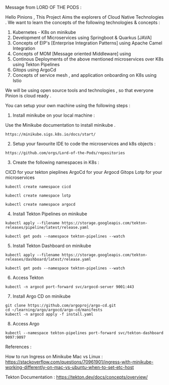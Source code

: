 Message from LORD OF THE PODS :

Hello Pinions , 
This Project Aims the explorers of Cloud Native Technologies . 
We want to learn the concepts of the following technologies & concepts :

1. Kubernetes - K8s on minikube 
2. Development of Microservices using Springboot & Quarkus [JAVA]
3. Concepts of EIP's [Enterprise Integration Patterns] using Apache Camel Integration
4. Concepts of MOM [Message oriented Middleware] using 
5. Continous Deployments of the above mentioned microservices over K8s using Tekton Pipelines
6. Gitops using ArgoCd
7. Concepts of service mesh , and application onboarding on K8s using Istio 

We will be using open source tools and technologies ,
so that everyone Pinion is cloud ready .


You can setup your own machine using the following steps : 

1. Install minikube on your local machine :

Use the Minikube documentation to install minikube .

```
https://minikube.sigs.k8s.io/docs/start/
```

2. Setup your favourite IDE to code the microservices and k8s objects :

```
https://github.com/orgs/Lord-of-the-Pods/repositories
```


3. Create the following namespaces in K8s :

CICD for your tekton pieplines
ArgoCd for your Argocd Gitops
Lotp for your microservices

```
kubectl create namespace cicd            

kubectl create namespace lotp

kubectl create namespace argocd
```


4. Install Tekton Pipelines on minikube 

```
kubectl apply --filename https://storage.googleapis.com/tekton-releases/pipeline/latest/release.yaml

kubectl get pods --namespace tekton-pipelines --watch
```

5. Install Tekton Dashboard on minikube
```
kubectl apply --filename https://storage.googleapis.com/tekton-releases/dashboard/latest/release.yaml

kubectl get pods --namespace tekton-pipelines --watch
```

6. Access Tekton
```
kubectl -n argocd port-forward svc/argocd-server 9001:443
```

7. Install Argo CD on minikube 
```
git clone https://github.com/argoproj/argo-cd.git
cd ~/learning/argo/argocd/argo-cd/manifests
kubectl -n argocd apply -f install.yaml
```

8. Access Argo
```
kubectl --namespace tekton-pipelines port-forward svc/tekton-dashboard 9097:9097
```





References :

How to run  Ingress on Minikube Mac vs Linux :
https://stackoverflow.com/questions/70961901/ingress-with-minikube-working-differently-on-mac-vs-ubuntu-when-to-set-etc-host

Tekton Documentation :
https://tekton.dev/docs/concepts/overview/


